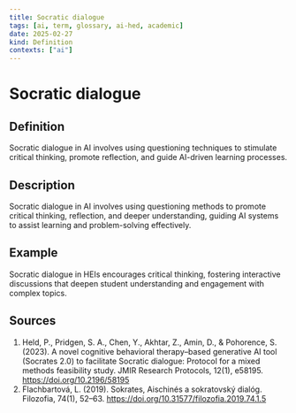 ```yaml
---
title: Socratic dialogue
tags: [ai, term, glossary, ai-hed, academic]
date: 2025-02-27
kind: Definition
contexts: ["ai"]
---
```


# Socratic dialogue

## Definition
Socratic dialogue in AI involves using questioning techniques to stimulate critical thinking, promote reflection, and guide AI-driven learning processes.

## Description
Socratic dialogue in AI involves using questioning methods to promote critical thinking, reflection, and deeper understanding, guiding AI systems to assist learning and problem-solving effectively.

## Example
Socratic dialogue in HEIs encourages critical thinking, fostering interactive discussions that deepen student understanding and engagement with complex topics.

## Sources
1. Held, P., Pridgen, S. A., Chen, Y., Akhtar, Z., Amin, D., & Pohorence, S. (2023). A novel cognitive behavioral therapy–based generative AI tool (Socrates 2.0) to facilitate Socratic dialogue: Protocol for a mixed methods feasibility study. JMIR Research Protocols, 12(1), e58195. https://doi.org/10.2196/58195 
2. Flachbartová, L. (2019). Sokrates, Aischinés a sokratovský dialóg. Filozofia, 74(1), 52–63. https://doi.org/10.31577/filozofia.2019.74.1.5 
